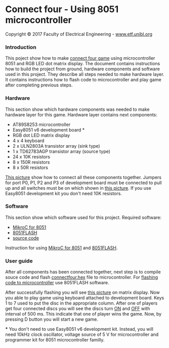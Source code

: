 
# Connect four - Using 8051 microcontroller

Copyright © 2017 Faculty of Electrical Engineering - www.etf.unibl.org

### Introduction
This poject show how to make [connect four game](https://en.wikipedia.org/wiki/Connect_Four) using microcontroller 8051 and RGB LED dot matrix display. The document contains instructions how to build the project from ground, hardware components and software used in this project. They describe all steps needed to make hardware layer. It contains instructions how to flash code to microcontroller and play game after completing previous steps.

### Hardware
This section show which hardware components was needed to make hardware layer for this game.
Hardware layer contains next components:
* AT89S8253 microcontroller
* Easy8051 v6 development board *
* RGB dot LED matrix display
* 4 x 4 keyboard
* 2 x ULN2803A transistor array (sink type)
* 1 x TD62783AGP transistor array (source type)
* 24 x 10K resistors
* 8 x 150R resistors
* 8 x 50R resistors

[This picture](resources/images/connect_four_scheme.jpg) show how to connect all these components together. Jumpers for port P0, P1, P2 and P3 of development board must be connected to pull up and all switches must be on which shown in [this picture](resources/images/dev_board_port_switches.jpg). If you use Easy8051 development kit you don't need 10K resistors.

### Software
This section show which software used for this project.
Required software:
* [MikroC for 8051](https://www.mikroe.com/mikroc/#8051)
* [8051FLASH](https://www.mikroe.com/mikroc/#8051)
* [source code](https://github.com/djn21/connectfour)

Instruction for using [MikroC for 8051](http://download.mikroe.com/documents/compilers/mikroc/8051/mikroc-8051-manual-v100.pdf) and  [8051FLASH](https://download.mikroe.com/documents/programmers-debuggers/other/8051prog2/8051flash-programmer-manual-v100.pdf).

### User guide
After all components has been connected together, next step is to compile souce code and flash [connectfour.hex](connectfour.hex) file to microcontroller. For [flashing code to microcontroller](https://download.mikroe.com/documents/programmers-debuggers/other/8051prog2/8051flash-programmer-manual-v100.pdf) use 8051FLASH software. 

After successfully flashing you will see [this picture](resources/images/game_after_init.jpg) on matrix display. Now you able to play game using keyboard attached to development board. Keys 1 to 7 used to put the disc in the appropriate column. After one of players get four connected discs you will see the discs turn [ON](resources/images/winners_discs_on.jpg) and [OFF](resources/images/winners_discs_off.jpg) with interval of 500 ms. This indicate that one of player wins the game. Now, by pressing D button you will start a new game.

**\*** You don't need to use Easy8051 v6 development kit. Instead, you will need 10kHz clock oscillator, voltage source of 5 V for microcontroller and programmer kit for 8051 microcontroller familly.
